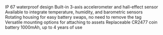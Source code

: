 IP 67 waterproof design
Built-in 3-axis accelerometer and hall-effect sensor
Available to integrate temperature, humidity, and barometric sensors
Rotating housing for easy battery swaps, no need to remove the tag
Versatile mounting options for attaching to assets
Replaceable CR2477 coin battery 1000mAh, up to 4 years of use
